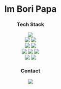 <div align=center><h1>Im Bori Papa</bori></div>

<div align=center><h3>Tech Stack</h3></div>

<div align=center> 
  <img src="https://img.shields.io/badge/java-007396?style=for-the-badge&logo=java&logoColor=white"> 
  <br>
  <img src="https://img.shields.io/badge/mysql-4479A1?style=for-the-badge&logo=mysql&logoColor=white"> 
  <img src="https://img.shields.io/badge/mariaDB-003545?style=for-the-badge&logo=mariaDB&logoColor=white"> 
  <br>
  
  <img src="https://img.shields.io/badge/Spring-6DB33F?style=for-the-badge&logo=spring&logoColor=white">
  <img src="https://img.shields.io/badge/Spring Boot-6DB33F?style=for-the-badge&logo=springboot&logoColor=white">
  <br>
  <img src="https://img.shields.io/badge/JPA-6DB33F?style=for-the-badge&logo=JPA&logoColor=white">
  <img src="https://img.shields.io/badge/SpringDataJPA-6DB33F?style=for-the-badge&logo=JPA&logoColor=white">
  <img src="https://img.shields.io/badge/QueryDSL-6DB33F?style=for-the-badge&logo=&logoColor=white">
  <br>

  <img src="https://img.shields.io/badge/github-181717?style=for-the-badge&logo=github&logoColor=white">
  <img src="https://img.shields.io/badge/git-F05032?style=for-the-badge&logo=git&logoColor=white">
  <br>
</div>

<div align=center>
<h3>Contact</h3>
<a href="https://boricoding.tistory.com/">
  <img src="https://img.shields.io/badge/TechBolg-F05032?style=for-the-badge&logo=blog&logoColor=white">
</a>
</div>

